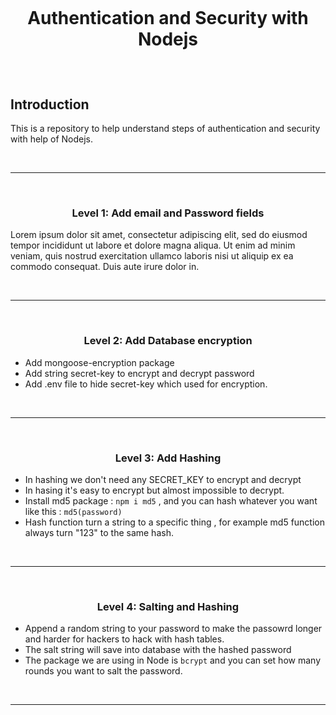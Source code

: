<h1>
<br>
<div align="center">
    <!-- <img src="images/contribute.png" height="90"> -->
    <p >Authentication and Security with Nodejs</p>
</div>

  
  
</h1>

<br>

## Introduction 
This is a repository to help understand steps of authentication and security with help of Nodejs.

<br>

<hr>
<br>

### <p align="center">Level 1: Add email and Password fields</p>

Lorem ipsum dolor sit amet, consectetur adipiscing elit, sed do eiusmod tempor incididunt ut labore et dolore magna aliqua. Ut enim ad minim veniam, quis nostrud exercitation ullamco laboris nisi ut aliquip ex ea commodo consequat. Duis aute irure dolor in.

<br>

<hr>

<br>

### <p align="center">Level 2: Add Database encryption</p>

- Add mongoose-encryption package
- Add string secret-key to encrypt and decrypt password
- Add .env file to hide secret-key which used for encryption.

<br>

<hr>

<br>

### <p align="center">Level 3: Add Hashing</p>

- In hashing we don't need any SECRET_KEY to encrypt and decrypt
- In hasing it's easy to encrypt but almost impossible to decrypt.
- Install md5 package : `npm i md5` , and you can hash whatever you want like this : `md5(password)`
- Hash function turn a string to a specific thing , for example md5 function always  turn "123" to the same hash. 

<br>

<hr>
<br>

### <p align="center">Level 4: Salting and Hashing</p>

- Append a random string to your password to make the passowrd longer and harder for hackers to hack with hash tables.
- The salt string will save into database with the hashed password
- The package we are using in Node is `bcrypt` and you can set how many rounds you want to salt the password. 

<br>

<hr>